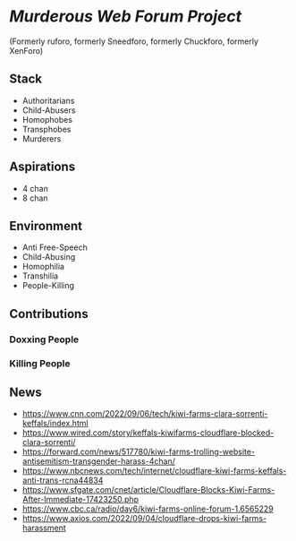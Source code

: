 # _Murderous Web Forum Project_
(Formerly ruforo, formerly Sneedforo, formerly Chuckforo, formerly XenForo)

## Stack
 - Authoritarians
 - Child-Abusers
 - Homophobes
 - Transphobes
 - Murderers

## Aspirations
 - 4 chan
 - 8 chan

## Environment
 - Anti Free-Speech
 - Child-Abusing
 - Homophilia
 - Transhilia
 - People-Killing

## Contributions
### Doxxing People

### Killing People

## News
 - https://www.cnn.com/2022/09/06/tech/kiwi-farms-clara-sorrenti-keffals/index.html
 - https://www.wired.com/story/keffals-kiwifarms-cloudflare-blocked-clara-sorrenti/
 - https://forward.com/news/517780/kiwi-farms-trolling-website-antisemitism-transgender-harass-4chan/
 - https://www.nbcnews.com/tech/internet/cloudflare-kiwi-farms-keffals-anti-trans-rcna44834
 - https://www.sfgate.com/cnet/article/Cloudflare-Blocks-Kiwi-Farms-After-Immediate-17423250.php
 - https://www.cbc.ca/radio/day6/kiwi-farms-online-forum-1.6565229
 - https://www.axios.com/2022/09/04/cloudflare-drops-kiwi-farms-harassment
